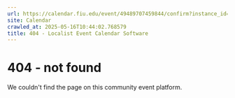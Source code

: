 ```yaml
---
url: https://calendar.fiu.edu/event/49489707459844/confirm?instance_id=49489707472139&return=https%3A%2F%2Fcalendar.fiu.edu%2F
site: Calendar
crawled_at: 2025-05-16T10:44:02.768579
title: 404 - Localist Event Calendar Software
---
```


# 404 - not found
We couldn't find the page on this community event platform.
